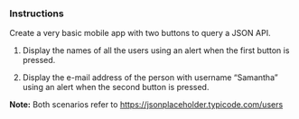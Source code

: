 ### Instructions

Create a very basic mobile app with two buttons to query a JSON API.

1. Display the names of all the users using an alert when the first button is pressed.

2. Display the e-mail address of the person with username “Samantha” using an alert
when the second button is pressed.

**Note:** Both scenarios refer to https://jsonplaceholder.typicode.com/users